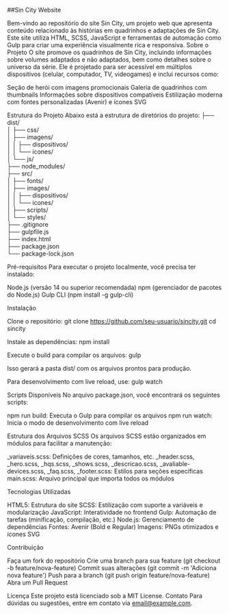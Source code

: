 ##Sin City Website

Bem-vindo ao repositório do site Sin City, um projeto web que apresenta conteúdo relacionado às histórias em quadrinhos e adaptações de Sin City. Este site utiliza HTML, SCSS, JavaScript e ferramentas de automação como Gulp para criar uma experiência visualmente rica e responsiva.
Sobre o Projeto
O site promove os quadrinhos de Sin City, incluindo informações sobre volumes adaptados e não adaptados, bem como detalhes sobre o universo da série. Ele é projetado para ser acessível em múltiplos dispositivos (celular, computador, TV, videogames) e inclui recursos como:

Seção de herói com imagens promocionais
Galeria de quadrinhos com thumbnails
Informações sobre dispositivos compatíveis
Estilização moderna com fontes personalizadas (Avenir) e ícones SVG

Estrutura do Projeto
Abaixo está a estrutura de diretórios do projeto:
├── dist/                   
│   ├── css/                
│   ├── imagens/             
│   │   ├── dispositivos/    
│   │   └── icones/          
│   └── js/                  
├── node_modules/            
├── src/                   
│   ├── fonts/              
│   ├── images/             
│   │   ├── dispositivos/    
│   │   └── icones/         
│   ├── scripts/            
│   └── styles/             
├── .gitignore              
├── gulpfile.js              
├── index.html              
├── package.json            
└── package-lock.json        
               

Pré-requisitos
Para executar o projeto localmente, você precisa ter instalado:

Node.js (versão 14 ou superior recomendada)
npm (gerenciador de pacotes do Node.js)
Gulp CLI (npm install -g gulp-cli)

Instalação

Clone o repositório:
git clone https://github.com/seu-usuario/sincity.git
cd sincity


Instale as dependências:
npm install


Execute o build para compilar os arquivos:
gulp

Isso gerará a pasta dist/ com os arquivos prontos para produção.

Para desenvolvimento com live reload, use:
gulp watch



Scripts Disponíveis
No arquivo package.json, você encontrará os seguintes scripts:

npm run build: Executa o Gulp para compilar os arquivos
npm run watch: Inicia o modo de desenvolvimento com live reload

Estrutura dos Arquivos SCSS
Os arquivos SCSS estão organizados em módulos para facilitar a manutenção:

_variaveis.scss: Definições de cores, tamanhos, etc.
_header.scss, _hero.scss, _hqs.scss, _shows.scss, _descricao.scss, _avaliable-devices.scss, _faq.scss, _footer.scss: Estilos para seções específicas
main.scss: Arquivo principal que importa todos os módulos

Tecnologias Utilizadas

HTML5: Estrutura do site
SCSS: Estilização com suporte a variáveis e modularização
JavaScript: Interatividade no frontend
Gulp: Automação de tarefas (minificação, compilação, etc.)
Node.js: Gerenciamento de dependências
Fontes: Avenir (Bold e Regular)
Imagens: PNGs otimizados e ícones SVG

Contribuição

Faça um fork do repositório
Crie uma branch para sua feature (git checkout -b feature/nova-feature)
Commit suas alterações (git commit -m 'Adiciona nova feature')
Push para a branch (git push origin feature/nova-feature)
Abra um Pull Request

Licença
Este projeto está licenciado sob a MIT License.
Contato
Para dúvidas ou sugestões, entre em contato via email@example.com.
